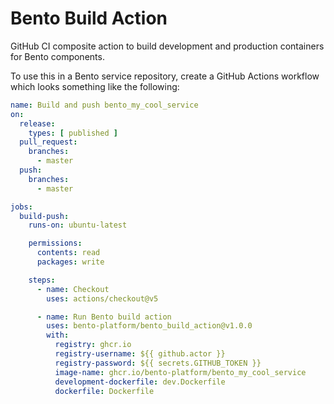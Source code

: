 # Bento Build Action

GitHub CI composite action to build development and production containers for Bento components.

To use this in a Bento service repository, create a GitHub Actions workflow 
which looks something like the following:

```yaml
name: Build and push bento_my_cool_service
on:
  release:
    types: [ published ]
  pull_request:
    branches:
      - master
  push:
    branches:
      - master

jobs:
  build-push:
    runs-on: ubuntu-latest

    permissions:
      contents: read
      packages: write

    steps:
      - name: Checkout
        uses: actions/checkout@v5

      - name: Run Bento build action
        uses: bento-platform/bento_build_action@v1.0.0
        with:
          registry: ghcr.io
          registry-username: ${{ github.actor }}
          registry-password: ${{ secrets.GITHUB_TOKEN }}
          image-name: ghcr.io/bento-platform/bento_my_cool_service
          development-dockerfile: dev.Dockerfile
          dockerfile: Dockerfile
```
